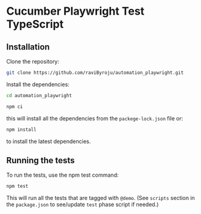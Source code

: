 # Cucumber Playwright Test TypeScript

## Installation
Clone the repository:

```sh
git clone https://github.com/raviByroju/automation_playwright.git
```
Install the dependencies:

```sh
cd automation_playwright
``` 
```sh
npm ci
```
this will install all the dependencies from the `packege-lock.json` file or:
```sh
npm install
```
to install the latest dependencies.

## Running the tests
To run the tests, use the npm test command:

```sh
npm test
```
This will run all the tests that are tagged with `@demo`. (See `scripts` section in the `package.json` to see/update `test` phase script if needed.)
